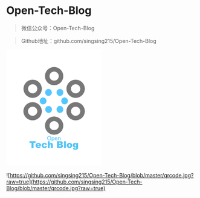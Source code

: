 # Open-Tech-Blog

> 微信公众号：Open-Tech-Blog

> Github地址：github.com/singsing215/Open-Tech-Blog

 <img src="https://github.com/singsing215/Open-Tech-Blog/blob/master/logo.PNG?raw=true" width = 50% height = 50% alt="logo"/>
 
 ![https://github.com/singsing215/Open-Tech-Blog/blob/master/qrcode.jpg?raw=true](https://github.com/singsing215/Open-Tech-Blog/blob/master/qrcode.jpg?raw=true)

